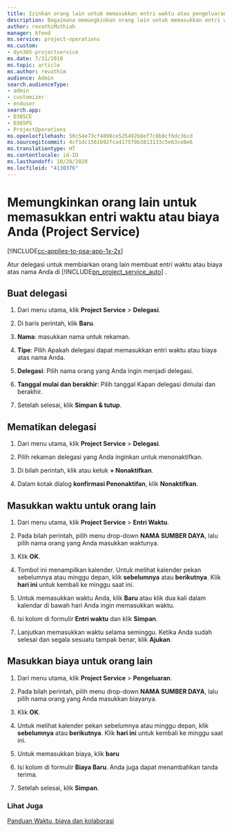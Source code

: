 ```yaml
---
title: Izinkan orang lain untuk memasukkan entri waktu atau pengeluaran
description: Bagaimana memungkinkan orang lain untuk memasukkan entri waktu atau biaya Anda dalam Project Service
author: revathiMuthiah
manager: kfend
ms.service: project-operations
ms.custom:
- dyn365-projectservice
ms.date: 7/31/2018
ms.topic: article
ms.author: revathim
audience: Admin
search.audienceType:
- admin
- customizer
- enduser
search.app:
- D365CE
- D365PS
- ProjectOperations
ms.openlocfilehash: 50c54e73cf4898ce525492b8ef7c8b8cf6dc36cd
ms.sourcegitcommit: 4cf1dc1561b92fca4175f0b3813133c5e63ce8e6
ms.translationtype: HT
ms.contentlocale: id-ID
ms.lasthandoff: 10/28/2020
ms.locfileid: "4130376"
---
```

# <a name="allow-someone-else-to-enter-your-time-entry-or-expense-project-service"></a>Memungkinkan orang lain untuk memasukkan entri waktu atau biaya Anda (Project Service)

[!INCLUDE[cc-applies-to-psa-app-1x-2x](../includes/cc-applies-to-psa-app-1x-2x.md)]

Atur delegasi untuk membiarkan orang lain membuat entri waktu atau biaya atas nama Anda di [!INCLUDE[pn_project_service_auto](../includes/pn-project-service-auto.md)] .  
  
## <a name="create-a-delegate"></a>Buat delegasi  
  
1.  Dari menu utama, klik **Project Service** > **Delegasi**.  
  
2.  Di baris perintah, klik **Baru**.  
  
3. **Nama**: masukkan nama untuk rekaman.  
  
4. **Tipe**: Pilih Apakah delegasi dapat memasukkan entri waktu atau biaya atas nama Anda.  
  
5. **Delegasi**: Pilih nama orang yang Anda ingin menjadi delegasi.  
  
6. **Tanggal mulai dan berakhir**: Pilih tanggal Kapan delegasi dimulai dan berakhir.  
  
7.  Setelah selesai, klik **Simpan & tutup**.  
  
## <a name="turn-off-delegation"></a>Mematikan delegasi  
  
1.  Dari menu utama, klik **Project Service** > **Delegasi**.  
  
2.  Pilih rekaman delegasi yang Anda inginkan untuk menonaktifkan.  
  
3.  Di bilah perintah, klik atau ketuk **+ Nonaktifkan**.  
  
4.  Dalam kotak dialog **konfirmasi Penonaktifan**, klik **Nonaktifkan**.  
  
## <a name="enter-time-for-someone-else"></a>Masukkan waktu untuk orang lain  
  
1.  Dari menu utama, klik **Project Service** > **Entri Waktu**.  
  
2.  Pada bilah perintah, pilih menu drop-down **NAMA SUMBER DAYA**, lalu pilih nama orang yang Anda masukkan waktunya.  
  
3.  Klik **OK**.  
  
4.  Tombol ini menampilkan kalender. Untuk melihat kalender pekan sebelumnya atau minggu depan, klik **sebelumnya** atau **berikutnya**. Klik **hari ini** untuk kembali ke minggu saat ini.  
  
5.  Untuk memasukkan waktu Anda, klik **Baru** atau klik dua kali dalam kalendar di bawah hari Anda ingin memasukkan waktu.  
  
6.  Isi kolom di formulir **Entri waktu** dan klik **Simpan**.  
  
7.  Lanjutkan memasukkan waktu selama seminggu. Ketika Anda sudah selesai dan segala sesuatu tampak benar, klik **Ajukan**.  
  
## <a name="enter-expenses-for-someone-else"></a>Masukkan biaya untuk orang lain  
  
1.  Dari menu utama, klik **Project Service** > **Pengeluaran**.  
  
2.  Pada bilah perintah, pilih menu drop-down **NAMA SUMBER DAYA**, lalu pilih nama orang yang Anda masukkan biayanya.  
  
3.  Klik **OK**.  
  
4.  Untuk melihat kalender pekan sebelumnya atau minggu depan, klik **sebelumnya** atau **berikutnya**. Klik **hari ini** untuk kembali ke minggu saat ini.  
  
5.  Untuk memasukkan biaya, klik **baru**  
  
6.  Isi kolom di formulir **Biaya Baru**. Anda juga dapat menambahkan tanda terima.  
  
7.  Setelah selesai, klik **Simpan**.  
  
### <a name="see-also"></a>Lihat Juga  
 [Panduan Waktu, biaya dan kolaborasi](../psa/time-expense-collaboration-guide.md)
